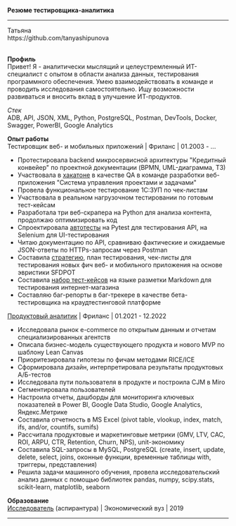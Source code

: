 **Резюме тестировщика-аналитика**
<hr>
Татьяна<br>
https://github.com/tanyashipunova<br>
<br>

**Профиль**<br>
Привет! Я - аналитически мыслящий и целеустремленный ИТ-специалист с опытом в области анализа данных, тестирования программного обеспечения. Умею взаимодействовать в команде и проводить исследования самостоятельно. Ищу возможности развиваться и вносить вклад в улучшение ИТ-продуктов.<br>

*Стек*<br>
ADB, API, JSON, XML, Python, PostgreSQL, Postman, DevTools, Docker, Swagger, PowerBI, Google Analytics

**Опыт работы**<br>
Тестировщик веб- и мобильных приложений | Фриланс | 01.2003 - ...
- Протестировала backend микросервисной архитектуры "Кредитный конвейер" по проектной документации (BPMN, UML-диаграмма, ТЗ)
- Участвовала в [хакатоне](https://codenrock.com/users/64686/certificates/112) в качестве QA в команде разработки веб-приложения "Система управления проектами и задачами"
- Провела функциональное тестирование 1С:ЗУП по чек-листам
- Участвовала в реальном нагрузочном тестировании по готовым тест-кейсам
- Разработала три веб-скрапера на Python для анализа контента, продолжаю оптимизировать код
- Спроектировала [автотесты](https://github.com/tanyashipunova/QA-docs/blob/main/qacc2023/tsh_qacc_api.ipynb) на Pytest для тестирования API, на Selenium для UI-тестирования
- Читаю документацию по API, сравниваю фактические и ожидаемые JSON-ответы по HTTPs-запросам через Postman
- Составила [стратегию](https://github.com/tanyashipunova/QA-docs/blob/main/qacc2023/ts_qacc_strategy.md), план тестирования, чек-листы для тестирования новых фич веб- и мобильного приложения на основе эвристики SFDPOT
- Составила [набор тест-кейсов](https://github.com/tanyashipunova/QA-docs/wiki/A-set-of-test-cases-for-the-online-shop) на языке разметки Markdown для тестирования интернет-магазина
- Составляю баг-репорты в баг-трекере в качестве бета-тестировщика на краудтестинговой платформе

[Продуктовый аналитик](https://tanyashipunova.github.io/mypotfolio.html) | Фриланс | 01.2021 - 12.2022
- Исследовала рынок e-commerce по открытым данным и отчетам специализированных агентств
- Описала бизнес-модель существующего продукта и нового MVP по шаблону Lean Canvas
- Приоритезировала гипотезы по фичам методами RICE/ICE
- Сформировала дизайн, интерпретировала результаты продуктовых А/Б-тестов
- Исследовала пути пользователя в продукте и построила CJM в Miro
- Сегментировала пользователей
- Настроила отчеты, дашборды для мониторинга ключевых показателей в Power BI, Google Data Studio, Google Analytics, Яндекс.Метрике
- Составила отчетность в MS Excel (pivot table, vlookup, index, match, ifs, and/or, countifs, sumifs)
- Рассчитала продуктовые и маркетинговые метрики (GMV, LTV, CAC, ROI, ARPU, CTR, Retention, Churn, NPS), unit-экономику
- Составила SQL-запросы в MySQL, PostgreSQL (create, insert, update, delete, select, joins, оконные функции, временные таблицы with, триггеры, представления)
- Решила задачи машинного обучения, провела исследовательский анализ данных с помощью библиотек pandas, numpy, scipy.stats, scikit-learn, matplotlib, seaborn

**Образование**<br>
[Исследователь](https://www.researchgate.net/profile/Tatiana_Shipunova) (аспирантура) | Экономический вуз | 2019
<hr>
